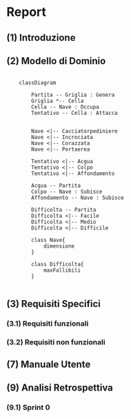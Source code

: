 # Report

## (1) Introduzione

## (2) Modello di Dominio

```mermaid
    
    classDiagram
        
        Partita -- Griglia : Genera
        Griglia *-- Cella
        Cella -- Nave : Occupa
        Tentativo -- Cella : Attacca


        Nave <|-- Cacciatorpediniere
        Nave <|-- Incrociata
        Nave <|-- Corazzata
        Nave <|-- Portaerea
        
        Tentativo <|-- Acqua
        Tentativo <|-- Colpo
        Tentativo <|-- Affondamento

        Acqua -- Partita
        Colpo -- Nave : Subisce
        Affondamento -- Nave : Subisce

        Difficolta -- Partita
        Difficolta <|-- Facile
        Difficolta <|-- Medio
        Difficolta <|-- Difficile

        class Nave{
            dimensione
        }

        class Difficolta{
            maxFallibili
        }


```

## (3) Requisiti Specifici
### (3.1) Requisiti funzionali
### (3.2) Requisiti non funzionali


## (7) Manuale Utente

## (9) Analisi Retrospettiva
### (9.1) Sprint 0

